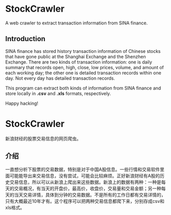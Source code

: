 # StockCrawler
 A web crawler to extract transaction information from SINA finance.
 
## Introduction
SINA finance has stored history transaction information of Chinese stocks that have gone public at the Shanghai Exchange and the Shenzhen Exchange. There are two kinds of transaction information: one is daily summary that records open, high, close, low prices, volume, and amount of each working day; the other one is detailed transaction records within one day. Not every day has detailed transaction records.

This program can extract both kinds of information from SINA finance and store locally in **.csv** and **.xls** formats, respectively. 

Happy hacking!

# StockCrawler

新浪财经的股票交易信息的网页爬虫。

## 介绍

一直想分析下股票的交易数据，特别是对于中国A股信息。一些行情和交易软件里面可能能导出来交易信息，没有尝试，可能会比较麻烦。正好新浪财经有A股的历史交易信息，所以可以从新浪上爬出来这些数据。新浪上的数据有两种：一种是每天的交易概况，有当天的开盘价，最高价，收盘价，交易量和交易金额；另一种每天的当天交易详情，具体到分钟的交易数据。不是所有的工作日都有交易详情的，只有大概最近10年才有。这个程序可以把两种交易信息都爬下来，分别存成csv和xls格式。